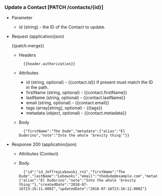 ### Update a Contact [PATCH /contacts/{id}]
            
+ Parameter
    + id (string) - the ID of the Contact to update.

+ Request (application/json)

    {{patch.merge}}

    + Headers
    
            {{header.authorization}}
        
    + Attributes
        + id (string, optional) - {{contact.id}}  If present must match the ID in the path.
        + firstName (string, optional) - {{contact.firstName}}
        + lastName (string, optional) - {{contact.lastName}}
        + email (string, optional) - {{contact.email}}
        + tags (array[string], optional) - {{tags}}
        + metadata (object, optional) - {{contact.metadata}}

    + Body

            {"firstName":"The Dude","metadata":{"alias":"El Duderino","note":"Into the whole 'brevity thing'"}}
    
+ Response 200 (application/json)
    + Attributes (Contact)

    + Body
            
            {"id":"id_JeffreyLebowski_rn1","firstName":"The Dude","lastName":"Lebowski","email":"thedude@example.com","metadata":{"alias":"El Duderino","note":"Into the whole 'brevity thing'"},"createdDate":"2018-07-16T23:16:11.000Z","updatedDate":"2018-07-16T23:16:12.000Z"}

